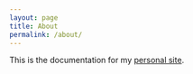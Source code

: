```yaml
---
layout: page
title: About
permalink: /about/
---
```


This is the documentation for my [personal site](https://vendittelli.co.uk).
